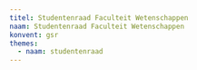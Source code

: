 ```yaml
---
titel: Studentenraad Faculteit Wetenschappen
naam: Studentenraad Faculteit Wetenschappen
konvent: gsr
themes:
  - naam: studentenraad
---
```

